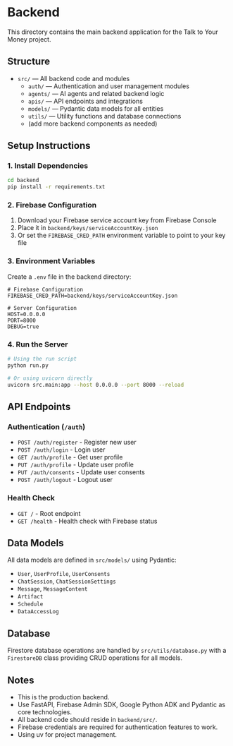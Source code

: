 # Backend

This directory contains the main backend application for the Talk to Your Money project.

## Structure

- `src/` — All backend code and modules
  - `auth/` — Authentication and user management modules
  - `agents/` — AI agents and related backend logic
  - `apis/` — API endpoints and integrations
  - `models/` — Pydantic data models for all entities
  - `utils/` — Utility functions and database connections
  - (add more backend components as needed)

## Setup Instructions

### 1. Install Dependencies

```bash
cd backend
pip install -r requirements.txt
```

### 2. Firebase Configuration

1. Download your Firebase service account key from Firebase Console
2. Place it in `backend/keys/serviceAccountKey.json`
3. Or set the `FIREBASE_CRED_PATH` environment variable to point to your key file

### 3. Environment Variables

Create a `.env` file in the backend directory:

```env
# Firebase Configuration
FIREBASE_CRED_PATH=backend/keys/serviceAccountKey.json

# Server Configuration
HOST=0.0.0.0
PORT=8000
DEBUG=true
```

### 4. Run the Server

```bash
# Using the run script
python run.py

# Or using uvicorn directly
uvicorn src.main:app --host 0.0.0.0 --port 8000 --reload
```

## API Endpoints

### Authentication (`/auth`)

- `POST /auth/register` - Register new user
- `POST /auth/login` - Login user
- `GET /auth/profile` - Get user profile
- `PUT /auth/profile` - Update user profile
- `PUT /auth/consents` - Update user consents
- `POST /auth/logout` - Logout user

### Health Check

- `GET /` - Root endpoint
- `GET /health` - Health check with Firebase status

## Data Models

All data models are defined in `src/models/` using Pydantic:

- `User`, `UserProfile`, `UserConsents`
- `ChatSession`, `ChatSessionSettings`
- `Message`, `MessageContent`
- `Artifact`
- `Schedule`
- `DataAccessLog`

## Database

Firestore database operations are handled by `src/utils/database.py` with a `FirestoreDB` class providing CRUD operations for all models.

## Notes

- This is the production backend.
- Use FastAPI, Firebase Admin SDK, Google Python ADK and Pydantic as core technologies.
- All backend code should reside in `backend/src/`.
- Firebase credentials are required for authentication features to work.
- Using uv for project management.
